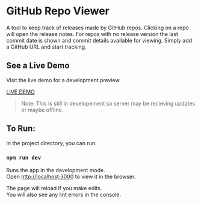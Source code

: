 # GitHub Repo Viewer

A tool to keep track of releases made by GitHub repos. Clicking on a repo will open the release notes. For repos with no release version the last commit date is shown and commit details available for viewing. Simply add a GitHub URL and start tracking.

## See a Live Demo

Visit the live demo for a development preview.

[LIVE DEMO](https://repo-release-viewer.herokuapp.com/)

> Note: This is still in developement so server may be recieving updates or maybe offline.

## To Run:

In the project directory, you can run:

### `npm run dev`

Runs the app in the development mode.<br />
Open [http://localhost:3000](http://localhost:3000) to view it in the browser.

The page will reload if you make edits.<br />
You will also see any lint errors in the console.
